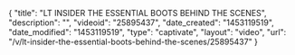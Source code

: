 {
    "title": "LT INSIDER THE ESSENTIAL BOOTS BEHIND THE SCENES",
    "description": "",
    "videoid": "25895437",
    "date_created": "1453119519",
    "date_modified": "1453119519",
    "type": "captivate",
    "layout": "video",
    "url": "\/v\/lt-insider-the-essential-boots-behind-the-scenes\/25895437"
}